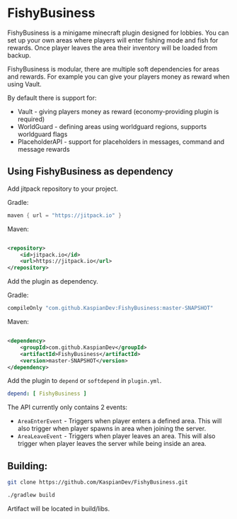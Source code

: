 # FishyBusiness

FishyBusiness is a minigame minecraft plugin designed for lobbies. You can set
up your own areas where players will enter fishing mode and fish for rewards.
Once player leaves the area their inventory will be loaded from backup.

FishyBusiness is modular, there are multiple soft dependencies for areas and
rewards. For example you can give your players money as reward when using Vault.

By default there is support for:

- Vault - giving players money as reward (economy-providing plugin is required)
- WorldGuard - defining areas using worldguard regions, supports worldguard
  flags
- PlaceholderAPI - support for placeholders in messages, command and message
  rewards

## Using FishyBusiness as dependency

Add jitpack repository to your project.

Gradle:

```groovy
maven { url = "https://jitpack.io" }
```

Maven:

```xml

<repository>
    <id>jitpack.io</id>
    <url>https://jitpack.io</url>
</repository>
```

Add the plugin as dependency.

Gradle:

```groovy
compileOnly "com.github.KaspianDev:FishyBusiness:master-SNAPSHOT"
```

Maven:

```xml

<dependency>
    <groupId>com.github.KaspianDev</groupId>
    <artifactId>FishyBusiness</artifactId>
    <version>master-SNAPSHOT</version>
</dependency>
```

Add the plugin to `depend` or `softdepend` in `plugin.yml`.

```yml
depend: [ FishyBusiness ]
```

The API currently only contains 2 events:

- `AreaEnterEvent` - Triggers when player enters a defined area. This will also
  trigger when player spawns in area when joining the server.
- `AreaLeaveEvent` - Triggers when player leaves an area. This will also trigger
  when player leaves the server while being inside an area.

## Building:

```sh
git clone https://github.com/KaspianDev/FishyBusiness.git
```

```sh
./gradlew build
```

Artifact will be located in build/libs.
